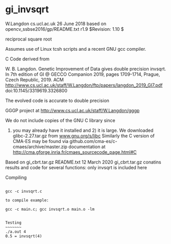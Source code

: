 # gi_invsqrt

W.Langdon cs.ucl.ac.uk 26 June 2018 based on opencv_ssbse2016/gp/README.txt r1.9 $Revision: 1.10 $

reciprocal square root

Assumes use of Linux tcsh scripts and a recent GNU gcc compiler.

C Code derived from

W. B. Langdon. Genetic Improvement of Data gives double precision invsqrt.
In  7th edition of GI @ GECCO Companion 2019, pages 1709-1714, Prague, Czech Republic, 2019. ACM 
http://www.cs.ucl.ac.uk/staff/W.Langdon/ftp/papers/langdon_2019_GI7.pdf
doi:10.1145/3319619.3326800

The evolved code is accurate to double precision

GGGP project at http://www.cs.ucl.ac.uk/staff/W.Langdon/gggp

We do not include copies of the GNU C library since 
1) you may already have it installed and 2) it is large.
We downloaded glibc-2.27.tar.gz from www.gnu.org/s/libc
Similarly the C version of CMA-ES may be found via
github.com/cma-es/c-cmaes/archive/master.zip
documentation at http://cma.gforge.inria.fr/cmaes_sourcecode_page.html#C

Based on gi_cbrt.tar.gz README.txt 12 March 2020
gi_cbrt.tar.gz conatins results and code for several functions:
only invsqrt is included here

Compiling
~~~~~~~~~

gcc -c invsqrt.c

to compile example:

gcc -c main.c; gcc invsqrt.o main.o -lm


Testing
~~~~~~~
./a.out 4
0.5 = invsqrt(4)

